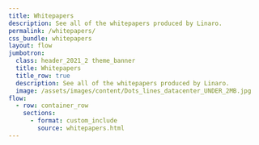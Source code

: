 ```yaml
---
title: Whitepapers
description: See all of the whitepapers produced by Linaro.
permalink: /whitepapers/
css_bundle: whitepapers
layout: flow
jumbotron:
  class: header_2021_2 theme_banner
  title: Whitepapers
  title_row: true
  description: See all of the whitepapers produced by Linaro.
  image: /assets/images/content/Dots_lines_datacenter_UNDER_2MB.jpg
flow:
  - row: container_row
    sections:
      - format: custom_include
        source: whitepapers.html
---
```

